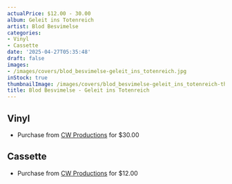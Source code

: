 ```yaml
---
actualPrice: $12.00 - 30.00
album: Geleit ins Totenreich
artist: Blod Besvimelse
categories:
- Vinyl
- Cassette
date: '2025-04-27T05:35:48'
draft: false
images:
- /images/covers/blod_besvimelse-geleit_ins_totenreich.jpg
inStock: true
thumbnailImage: /images/covers/blod_besvimelse-geleit_ins_totenreich-thumb.jpg
title: Blod Besvimelse - Geleit ins Totenreich
---
```


## Vinyl
* Purchase from [CW Productions](https://shop.cwproductions.net/products/blod-besvimelse-geleit-ins-totenreich-dlp-1) for $30.00
## Cassette
* Purchase from [CW Productions](https://shop.cwproductions.net/products/blod-besvimelse-geleit-ins-totenreich-tape-2) for $12.00
